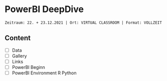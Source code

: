 # PowerBI DeepDive

`Zeitraum: 22. + 23.12.2021 | Ort: VIRTUAL CLASSROOM | Format: VOLLZEIT`

## Content

- [ ] Data
- [ ] Gallery
- [ ] Links
- [ ] PowerBI Beginn
- [ ] PowerBI Environment R Python
